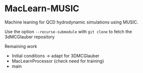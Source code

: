 # MacLearn-MUSIC
Machine leaning for QCD hydrodynamic simulations using MUSIC.

Use the option `--recurse-submodule` with `git clone` to fetch the 3dMCGlauber repository




Remaining work

- Initial conditions -> adapt for 3DMCGlauber
- MacLearnProcessor (check need for training)
- main
